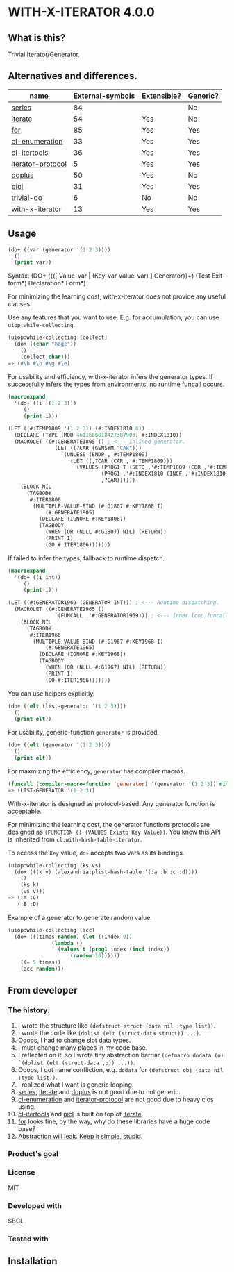 # WITH-X-ITERATOR 4.0.0
## What is this?
Trivial Iterator/Generator.

## Alternatives and differences.
| name                 | External-symbols | Extensible? | Generic? |
| -------------------- | ---------------- | ----------- | -------- |
| [series]             | 84               |             | No       |
| [iterate]            | 54               | Yes         | No       |
| [for]                | 85               | Yes         | Yes      |
| [cl-enumeration]     | 33               | Yes         | Yes      |
| [cl-itertools]        | 36               | Yes         | Yes      |
| [iterator-protocol]  | 5                | Yes         | Yes      |
| [doplus]             | 50               | Yes         | No       |
| [picl]               | 31               | Yes         | Yes      |
| [trivial-do]         | 6                | No          | No       |
| with-x-iterator      | 13               | Yes         | Yes      |

[series]: http://series.sourceforge.net/
[iterate]: https://gitlab.common-lisp.net/iterate/iterate
[for]: https://github.com/Shinmera/for
[cl-enumeration]: https://gitlab.common-lisp.net/cl-enumeration/enumerations
[cl-itertools]: https://github.com/mabragor/cl-itertools
[iterator-protocol]: https://github.com/jaeschliman/com.clearly-useful.iterator-protocol
[doplus]: https://github.com/alessiostalla/doplus
[picl]: https://github.com/anlsh/picl
[trivial-do]: https://github.com/yitzchak/trivial-do

## Usage

```lisp
(do+ ((var (generator '(1 2 3))))
  ()
  (print var))
```

Syntax: (DO+ ({([ Value-var | (Key-var Value-var) ] Generator)}+) (Test Exit-form\*) Declaration\* Form\*)

For minimizing the learning cost, with-x-iterator does not provide any useful clauses.

Use any features that you want to use.
E.g. for accumulation, you can use `uiop:while-collecting`.

```lisp
(uiop:while-collecting (collect)
  (do+ ((char "hoge"))
    ()
    (collect char)))
=> (#\h #\o #\g #\e)
```

For usability and efficiency, with-x-iterator infers the generator types.
If successfully infers the types from environments, no runtime funcall occurs.

```lisp
(macroexpand
  '(do+ ((i '(1 2 3)))
     ()
     (print i)))

(LET ((#:TEMP1809 '(1 2 3)) (#:INDEX1810 0))
  (DECLARE (TYPE (MOD 4611686018427387903) #:INDEX1810))
  (MACROLET ((#:GENERATE1805 () ; <--- inlined generator.
               (LET ((?CAR (GENSYM "CAR")))
                 `(UNLESS (ENDP ,'#:TEMP1809)
                    (LET ((,?CAR (CAR ,'#:TEMP1809)))
                      (VALUES (PROG1 T (SETQ ,'#:TEMP1809 (CDR ,'#:TEMP1809)))
                              (PROG1 ,'#:INDEX1810 (INCF ,'#:INDEX1810))
                              ,?CAR))))))
    (BLOCK NIL
      (TAGBODY
       #:ITER1806
        (MULTIPLE-VALUE-BIND (#:G1807 #:KEY1808 I)
            (#:GENERATE1805)
          (DECLARE (IGNORE #:KEY1808))
          (TAGBODY
            (WHEN (OR (NULL #:G1807) NIL) (RETURN))
            (PRINT I)
            (GO #:ITER1806)))))))
```

If failed to infer the types, fallback to runtime dispatch.

```lisp
(macroexpand
  '(do+ ((i int))
     ()
     (print i)))

(LET ((#:GENERATOR1969 (GENERATOR INT))) ; <--- Runtime dispatching.
  (MACROLET ((#:GENERATE1965 ()
               `(FUNCALL ,'#:GENERATOR1969))) ; <--- Inner loop funcall. Not efficient.
    (BLOCK NIL
      (TAGBODY
       #:ITER1966
        (MULTIPLE-VALUE-BIND (#:G1967 #:KEY1968 I)
            (#:GENERATE1965)
          (DECLARE (IGNORE #:KEY1968))
          (TAGBODY
            (WHEN (OR (NULL #:G1967) NIL) (RETURN))
            (PRINT I)
            (GO #:ITER1966)))))))
```

You can use helpers explicitly.

```lisp
(do+ ((elt (list-generator '(1 2 3))))
  ()
  (print elt))
```

For usability, generic-function `generator` is provided.

```lisp
(do+ ((elt (generator '(1 2 3))))
  ()
  (print elt))
```

For maxmizing the efficiency, `generator` has compiler macros.

```lisp
(funcall (compiler-macro-function 'generator) '(generator '(1 2 3)) nil)
=> (LIST-GENERATOR '(1 2 3))
```

With-x-iterator is designed as protocol-based.
Any generator function is acceptable.

For minimizing the learning cost, the generator functions protocols are designed as `(FUNCTION () (VALUES Existp Key Value))`.
You know this API is inherited from `cl:with-hash-table-iterator`.

To access the `Key` value, `do+` accepts two vars as its bindings.

```lisp
(uiop:while-collecting (ks vs)
  (do+ (((k v) (alexandria:plist-hash-table '(:a :b :c :d))))
    ()
    (ks k)
    (vs v)))
=> (:A :C)
   (:B :D)
```

Example of a generator to generate random value.
```lisp
(uiop:while-collecting (acc)
  (do+ (((times random) (let ((index 0))
			  (lambda ()
			    (values t (prog1 index (incf index))
				    (random 10))))))
    ((= 5 times))
    (acc random)))
```

## From developer
### The history.

1. I wrote the structure like `(defstruct struct (data nil :type list))`.
2. I wrote the code like `(dolist (elt (struct-data struct)) ...)`.
3. Ooops, I had to change slot data types.
4. I must change many places in my code base.
5. I reflected on it, so I wrote tiny abstraction barriar ``(defmacro dodata (o) `(dolist (elt (struct-data ,o)) ...))``.
6. Ooops, I got name confliction, e.g. `dodata` for `(defstruct obj (data nil :type list))`.
7. I realized what I want is generic looping.
8. [series], [iterate] and [doplus] is not good due to not generic.
9. [cl-enumeration] and [iterator-protocol] are not good due to heavy clos using.
10. [cl-itertools] and [picl] is built on top of [iterate].
11. [for] looks fine, by the way, why do these libraries have a huge code base?
12. [Abstraction will leak](https://en.wikipedia.org/wiki/Leaky_abstraction). [Keep it simple, stupid](https://en.wikipedia.org/wiki/KISS_principle).

### Product's goal

### License
MIT

### Developed with
SBCL

### Tested with

## Installation

